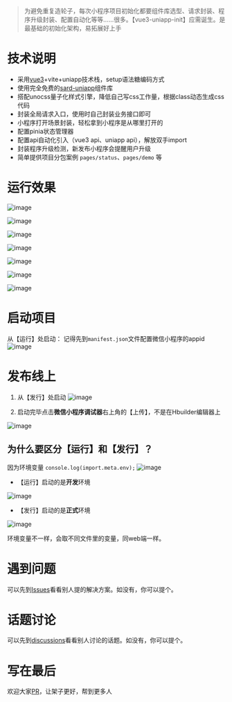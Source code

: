 > 为避免重复造轮子，每次小程序项目初始化都要组件库选型、请求封装、程序升级封装、配置自动化等等......很多。【vue3-uniapp-init】应需诞生。是最基础的初始化架构，易拓展好上手



# 技术说明

- 采用[vue3](https://cn.vuejs.org/)+vite+uniapp技术栈，setup语法糖编码方式
- 使用完全免费的[sard-uniapp](https://sutras.gitee.io/sard-uniapp-docs/#/)组件库
- 搭配unocss量子化样式引擎，降低自己写css工作量，根据class动态生成css代码
- 封装全局请求入口，使用时自己封装业务接口即可
- 小程序打开场景封装，轻松拿到小程序是从哪里打开的
- 配置pinia状态管理器
- 配置api自动化引入（vue3 api、uniapp api），解放双手import
- 封装程序升级检测，新发布小程序会提醒用户升级
- 简单提供项目分包案例 `pages/status`、`pages/demo` 等



# 运行效果

![image](https://github.com/user-attachments/assets/02b574c0-c787-401f-9f49-d4ec7dd19b7c)


![image](https://github.com/user-attachments/assets/b0901b0b-4ba1-468e-b5ed-d3bbe9fff6f7)



![image](https://github.com/user-attachments/assets/f6932263-4118-4f10-a5d8-652a082b20a8)



![image](https://github.com/user-attachments/assets/a2c32918-22ee-40fb-9b36-ac85c450a909)



![image](https://github.com/user-attachments/assets/4e671ce9-0afa-4098-8764-7e590ad8e94a)



![image](https://github.com/user-attachments/assets/bcbe93be-df3f-495d-ae55-4f24d004caaf)


![image](https://github.com/user-attachments/assets/cff2c0f7-3b2d-401e-9e9c-b1cee9f8fce3)















# 启动项目

从【运行】处启动：
记得先到`manifest.json`文件配置微信小程序的appid
![image](https://github.com/user-attachments/assets/af2086fc-f720-42e3-941b-5fc3571cfd00)




# 发布线上

1. 从【发行】处启动
![image](https://github.com/user-attachments/assets/4beb0c43-64d7-4174-aeab-a795a3236b1c)





2. 启动完毕点击**微信小程序调试器**右上角的【上传】，不是在Hbuilder编辑器上

![image](https://github.com/user-attachments/assets/77ed1a7d-62a1-48bc-80a0-6d5f6756d5ed)




## 为什么要区分【运行】和【发行】？

因为环境变量 ` console.log(import.meta.env); `
![image](https://github.com/user-attachments/assets/dc39bfcb-1a3d-4fe8-b8a3-69dd2df5a6f6)





- 【运行】启动的是**开发**环境

![image](https://github.com/user-attachments/assets/1b5e20e7-8c0d-4022-a04f-6608a86f6363)




- 【发行】启动的是**正式**环境

![image](https://github.com/user-attachments/assets/f2a5015a-3bc2-43de-9a8c-ae83abea103b)


环境变量不一样，会取不同文件里的变量，同web端一样。



# 遇到问题

可以先到[Issues](https://github.com/open-frame/uniapp-init/issues)看看别人提的解决方案。如没有，你可以提个。



# 话题讨论

可以先到[discussions](https://github.com/open-frame/uniapp-init/discussions)看看别人讨论的话题。如没有，你可以提个。





# 写在最后

欢迎大家[PR](https://github.com/open-frame/uniapp-init/pulls)，让架子更好，帮到更多人



